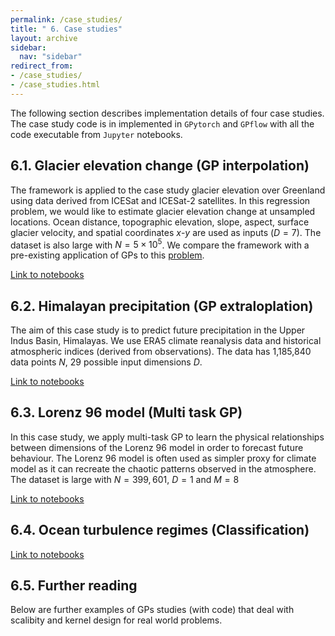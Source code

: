 ```yaml
---
permalink: /case_studies/
title: " 6. Case studies"
layout: archive
sidebar:
  nav: "sidebar"
redirect_from:
- /case_studies/
- /case_studies.html
---
```


The following section describes implementation details of four case studies. The case study code is in implemented in `GPytorch` and `GPflow` with all the code executable from `Jupyter` notebooks.

## 6.1. Glacier elevation change (GP interpolation)

The framework is applied to the case study glacier elevation over Greenland using data derived from ICESat and ICESat-2 satellites. In this regression problem, we would like to estimate glacier elevation change at unsampled locations. Ocean distance, topographic elevation, slope, aspect, surface glacier velocity, and spatial coordinates $x$-$y$ are used as inputs ($D=7$). The dataset is also large with $N=5\times10^5$. We compare the framework with a pre-existing application of GPs to this [problem](https://ui.adsabs.harvard.edu/abs/2019AGUFM.C41A..08G).

[Link to notebooks]()

## 6.2. Himalayan precipitation (GP extraloplation)

The aim of this case study is to predict future precipitation in the Upper Indus Basin, Himalayas. We use ERA5 climate reanalysis data and historical atmospheric indices (derived from observations). The data has 1,185,840 data points $N$, 29 possible input dimensions $D$.

[Link to notebooks]()

## 6.3. Lorenz 96 model (Multi task GP)

In this case study, we apply multi-task GP to learn the physical relationships between dimensions of the Lorenz 96 model in order to forecast future behaviour. The Lorenz 96 model is often used as simpler proxy for climate model as it can recreate the chaotic patterns observed in the atmosphere. The dataset is large with $N=399,601$, $D=1$ and $M=8$

[Link to notebooks]()

## 6.4. Ocean turbulence regimes (Classification)

[Link to notebooks]()

## 6.5. Further reading

Below are further examples of GPs studies (with code) that deal with scalibity and kernel design for real world problems.
